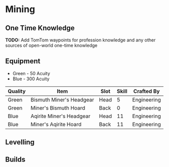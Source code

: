 # Mining

## One Time Knowledge

**TODO:** Add TomTom waypoints for profession knowledge and any other sources of open-world one-time knowledge
## Equipment

- Green - 50 Acuity
- Blue - 300 Acuity

| Quality | Item | Slot | Skill | Crafted By |
|-|-|-|-|-|
| Green | Bismuth Miner's Headgear | Head | 5 | Engineering |
| Green | Miner's Bismuth Hoard | Back | 0 | Engineering |
| Blue | Aqirite Miner's Headgear | Head | 11 | Engineering |
| Blue | Miner's Aqirite Hoard | Back | 11 | Engineering |

## Levelling

## Builds